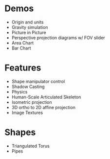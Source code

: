 # Demos
+ Origin and units
+ Gravity simulation
+ Picture in Picture
+ Perspective projection diagrams w/ FOV slider
+ Area Chart
+ Bar Chart

# Features
+ Shape manipulator control
+ Shadow Casting
+ Physics
+ Human-Scale Articulated Skeleton
+ Isometric projection
+ 3D ortho to 2D affine projection
+ Image Textures

# Shapes
+ Triangulated Torus
+ Pipes

